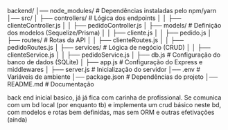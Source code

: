 backend/
│── node_modules/          # Dependências instaladas pelo npm/yarn
│── src/
│   ├── controllers/       # Lógica dos endpoints
│   │   ├── clienteController.js
│   │   ├── pedidoController.js
│   ├── models/            # Definição dos modelos (Sequelize/Prisma)
│   │   ├── cliente.js
│   │   ├── pedido.js
│   ├── routes/            # Rotas da API
│   │   ├── clienteRoutes.js
│   │   ├── pedidoRoutes.js
│   ├── services/          # Lógica de negócio (CRUD)
│   │   ├── clienteService.js
│   │   ├── pedidoService.js
│   ├── db.js              # Configuração do banco de dados (SQLite)
│   ├── app.js             # Configuração do Express e middlewares
│   ├── server.js          # Inicialização do servidor
│── .env                   # Variáveis de ambiente
│── package.json           # Dependências do projeto
│── README.md              # Documentação

back end inicial basico, já já fica com carinha de profissional. Se comunica com um bd local (por enquanto tb) e implementa um crud básico neste bd, com modelos e rotas bem definidas, mas sem ORM e outras efetivações (ainda)
